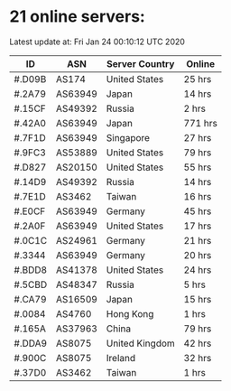# 21 online servers:

Latest update at: Fri Jan 24 00:10:12 UTC 2020

| ID | ASN | Server Country | Online |
| -- | --- | -------------- | ------ |
| #.D09B | AS174 | United States | 25 hrs |
| #.2A79 | AS63949 | Japan | 14 hrs |
| #.15CF | AS49392 | Russia | 2 hrs |
| #.42A0 | AS63949 | Japan | 771 hrs |
| #.7F1D | AS63949 | Singapore | 27 hrs |
| #.9FC3 | AS53889 | United States | 79 hrs |
| #.D827 | AS20150 | United States | 55 hrs |
| #.14D9 | AS49392 | Russia | 14 hrs |
| #.7E1D | AS3462 | Taiwan | 16 hrs |
| #.E0CF | AS63949 | Germany | 45 hrs |
| #.2A0F | AS63949 | United States | 17 hrs |
| #.0C1C | AS24961 | Germany | 21 hrs |
| #.3344 | AS63949 | Germany | 20 hrs |
| #.BDD8 | AS41378 | United States | 24 hrs |
| #.5CBD | AS48347 | Russia | 5 hrs |
| #.CA79 | AS16509 | Japan | 15 hrs |
| #.0084 | AS4760 | Hong Kong | 1 hrs |
| #.165A | AS37963 | China | 79 hrs |
| #.DDA9 | AS8075 | United Kingdom | 42 hrs |
| #.900C | AS8075 | Ireland | 32 hrs |
| #.37D0 | AS3462 | Taiwan | 1 hrs |

